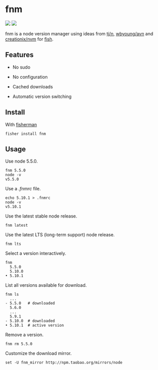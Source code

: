 # fnm

[![][travis-badge]][travis-link]
[![][slack-badge]][slack-link]

fnm is a node version manager using ideas from [tj/n], [wbyoung/avn] and [creationix/nvm] for [fish].

## Features

* No sudo

* No configuration

* Cached downloads

* Automatic version switching

## Install

With [fisherman]

```
fisher install fnm
```

## Usage

Use node 5.5.0.

```fish
fnm 5.5.0
node -v
v5.5.0
```

Use a *.fnmrc* file.

```fish
echo 5.10.1 > .fnmrc
node -v
v5.10.1
```

Use the latest stable node release.

```
fnm latest
```

Use the latest LTS (long-term support) node release.

```
fnm lts
```

Select a version interactively.

```
fnm
  5.5.0
  5.10.0
• 5.10.1
```

List all versions available for download.

```ApacheConf
fnm ls
  ...
- 5.5.0   # downloaded
  5.6.0
  ...
  5.9.1
- 5.10.0  # downloaded
• 5.10.1  # active version
```

Remove a version.

```
fnm rm 5.5.0
```

Customize the download mirror.

```fish
set -U fnm_mirror http://npm.taobao.org/mirrors/node
```

[fisherman]: https://github.com/fisherman
[tj/n]: https://github.com/tj/n
[wbyoung/avn]: https://github.com/wbyoung/avn
[creationix/nvm]: https://github.com/creationix/nvm
[fish]: https://fishshell.com

[slack-link]: https://fisherman-wharf.herokuapp.com
[slack-badge]: https://fisherman-wharf.herokuapp.com/badge.svg
[travis-link]: https://travis-ci.org/fisherman/fisherman
[travis-badge]: https://img.shields.io/travis/fisherman/fisherman.svg
